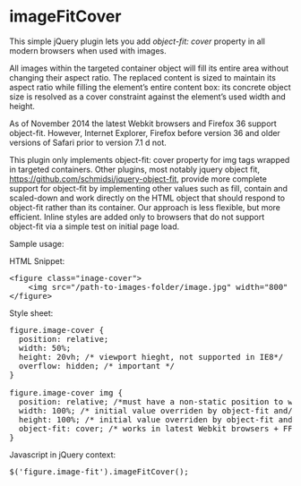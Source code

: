 imageFitCover
=============

This simple jQuery plugin lets you add *object-fit: cover* property in all modern browsers when used with images.

All images within the targeted container object will fill its entire area without changing their aspect ratio. The replaced content is sized to maintain its aspect ratio while filling the element’s entire content box: its concrete object size is resolved as a cover constraint against the element’s used width and height.

As of November 2014 the latest Webkit browsers and Firefox 36 support object-fit. However, Internet Explorer, Firefox before version 36 and older versions of Safari prior to version 7.1 d not.

This plugin only implements object-fit: cover property for img tags wrapped in targeted containers. Other plugins, most notably jquery object fit, https://github.com/schmidsi/jquery-object-fit, provide more complete support for object-fit by implementing other values such as fill, contain and scaled-down and work directly on the HTML object that should respond to object-fit rather than its container. Our approach is less flexible, but more efficient. Inline styles are added only to browsers that do not support object-fit via a simple test on initial page load.

Sample usage:

HTML Snippet:
<pre>
&lt;figure class="inage-cover"&gt;
	&lt;img src="/path-to-images-folder/image.jpg" width="800" height="600" /&gt;
&lt;/figure&gt;
</pre>

Style sheet:
<pre>
figure.image-cover {
  position: relative;
  width: 50%;
  height: 20vh; /* viewport hieght, not supported in IE8*/
  overflow: hidden; /* important */
}

figure.image-cover img {
  position: relative; /*must have a non-static position to work in browsers that do not support object-fit*/
  width: 100%; /* initial value overriden by object-fit and/or plugin */
  height: 100%; /* initial value overriden by object-fit and/or plugin */
  object-fit: cover; /* works in latest Webkit browsers + FF 36+ */
}
</pre>
Javascript in jQuery context:

<pre>
$('figure.image-fit').imageFitCover();
</pre>
